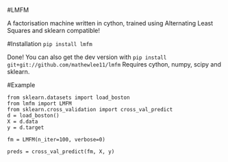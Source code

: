 #LMFM

A factorisation machine written in cython, trained using Alternating Least Squares and sklearn compatible!

#Installation
```pip install lmfm```

Done! You can also get the dev version with ```pip install git+git://github.com/mathewlee11/lmfm```
Requires cython, numpy, scipy and sklearn.

#Example
```
from sklearn.datasets import load_boston
from lmfm import LMFM
from sklearn.cross_validation import cross_val_predict
d = load_boston()
X = d.data
y = d.target

fm = LMFM(n_iter=100, verbose=0)

preds = cross_val_predict(fm, X, y)
```
